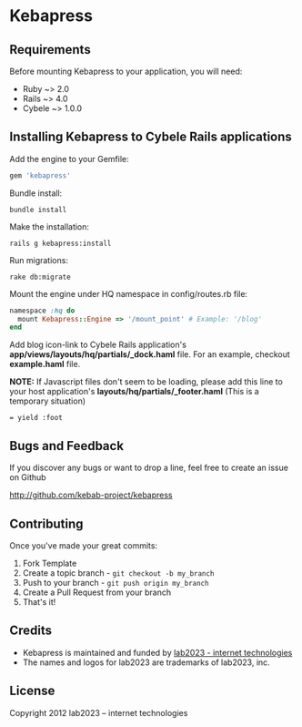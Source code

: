 # Kebapress

## Requirements

Before mounting Kebapress to your application, you will need:

* Ruby ~> 2.0
* Rails ~> 4.0
* Cybele ~> 1.0.0

## Installing Kebapress to Cybele Rails applications

Add the engine to your Gemfile:

```ruby
gem 'kebapress'
```

Bundle install:

```
bundle install
```

Make the installation:

```
rails g kebapress:install
```

Run migrations:

```
rake db:migrate
```

Mount the engine under HQ namespace in config/routes.rb file:

```ruby
namespace :hq do
  mount Kebapress::Engine => '/mount_point' # Example: '/blog'
end
```

Add blog icon-link to Cybele Rails application's **app/views/layouts/hq/partials/_dock.haml** file. For an example, checkout **example.haml** file.

**NOTE:** If Javascript files don't seem to be loading, please add this line to your host application's **layouts/hq/partials/_footer.haml** (This is a temporary situation)

```
= yield :foot
```

## Bugs and Feedback

If you discover any bugs or want to drop a line, feel free to create an issue on Github

http://github.com/kebab-project/kebapress

## Contributing

Once you've made your great commits:

1. Fork Template
2. Create a topic branch - `git checkout -b my_branch`
3. Push to your branch - `git push origin my_branch`
4. Create a Pull Request from your branch
5. That's it!

## Credits

- Kebapress is maintained and funded by [lab2023 - internet technologies](http://lab2023.com/)
- The names and logos for lab2023 are trademarks of lab2023, inc.

## License

Copyright 2012 lab2023 – internet technologies
